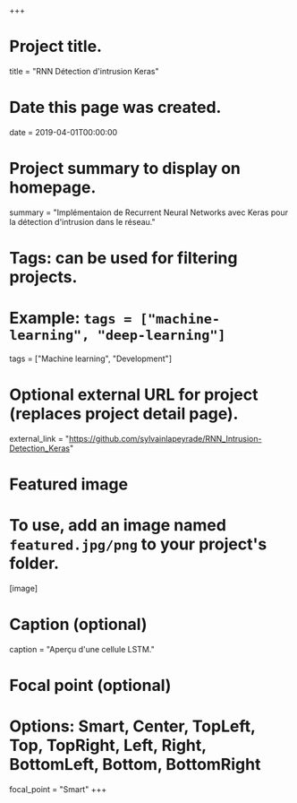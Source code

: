 +++
# Project title.
title = "RNN Détection d'intrusion Keras"

# Date this page was created.
date = 2019-04-01T00:00:00

# Project summary to display on homepage.
summary = "Implémentaion de Recurrent Neural Networks avec Keras pour la détection d'intrusion dans le réseau."

# Tags: can be used for filtering projects.
# Example: `tags = ["machine-learning", "deep-learning"]`
tags = ["Machine learning", "Development"]

# Optional external URL for project (replaces project detail page).
external_link = "https://github.com/sylvainlapeyrade/RNN_Intrusion-Detection_Keras"

# Featured image
# To use, add an image named `featured.jpg/png` to your project's folder. 
[image]
  # Caption (optional)
  caption = "Aperçu d'une cellule LSTM."

  # Focal point (optional)
  # Options: Smart, Center, TopLeft, Top, TopRight, Left, Right, BottomLeft, Bottom, BottomRight
  focal_point = "Smart"
+++
